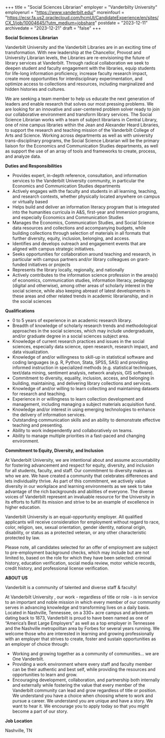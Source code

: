 +++
title = "Social  Sciences Librarian"
employer = "Vanderbilty University"
employerurl = "https://www.vanderbilt.edu/"
moreinfourl = "https://ecsr.fa.us2.oraclecloud.com/hcmUI/CandidateExperience/en/sites/CX_1/job/10004645/?utm_medium=jobshare"
postdate = "2023-12-11"
archivedate = "2023-12-21"
draft = "false"
+++

**Social Sciences Librarian**

Vanderbilt University and the Vanderbilt Libraries are in an exciting time of transformation. With new leadership at the Chancellor, Provost and University Librarian levels, the Libraries are re-envisioning the future of library services at Vanderbilt. Through radical collaboration we seek to deepen student and faculty engagement with the libraries, equip students for life-long information proficiency, increase faculty research impact, create more opportunities for interdisciplinary experimentation, and optimize access to collections and resources, including marginalized and hidden histories and cultures. 

We are seeking a team member to help us educate the next generation of leaders and enable research that solves our most pressing problems. We are looking for an innovative and user-centered problem solver ready to join our collaborative environment and transform library services. The Social Science Librarian works with a team of subject librarians in Central Library, one of nine campus libraries within the Jean and Alexander Heard Libraries, to support the research and teaching mission of the Vanderbilt College of Arts and Science. Working across departments as well as with university trans-disciplinary programs, the Social Science Librarian will be the primary liaison for the Economics and Communication Studies departments, as well as support the use of an array of tools and frameworks to create, process, and analyze data.

**Duties and Responsibilities**

- Provides expert, in-depth reference, consultation, and information services to the Vanderbilt University community, in particular the Economics and Communication Studies departments
- Actively engages with the faculty and students in all learning, teaching, and research contexts, whether physically located anywhere on campus or virtually based
- Helps build and deliver an information literacy program that is integrated into the humanities curricula in A&S, first-year and Immersion programs, and especially Economics and Communication Studies 
- Manages the Economics, Communication Studies, and Social Science data resources and collections and accompanying budgets, while building collections through selection of materials in all formats that further diversity, equity, inclusion, belonging, and access.
- Identifies and develops outreach and engagement events that are aligned with campus strategic initiatives.
- Seeks opportunities for collaboration around teaching and research, in particular with campus partners and/or library colleagues on grant-funded initiatives or projects
- Represents the library locally, regionally, and nationally
- Actively contributes to the information science profession in the area(s) of economics, communication studies, information literacy, pedagogy (digital and otherwise), among other areas of scholarly interest in the social science, while also keeping abreast of latest developments in these areas and other related trends in academic librarianship, and in the social sciences

**Qualifications**

- 0 to 5 years of experience in an academic research library.
- Breadth of knowledge of scholarly research trends and methodological approaches in the social sciences, which may include undergraduate, and/or graduate degree in a social sciences subject area.
- Knowledge of current research practices and issues in the social sciences, especially data science, open research, research impact, and data visualization.   
- Knowledge of and/or willingness to skill-up in statistical software and coding languages (e.g. R, Python, Stata, SPSS, SAS) and providing informed instruction in specialized methods (e.g. statistical techniques, text/data mining, sentiment analysis, network analysis, GIS software).
- Commitment to diversity, equality, inclusion, access, and belonging in building, maintaining, and delivering library collections and services.
- Knowledge of and/or willing to learn collecting and maintaining datasets for research and teaching.
- Experience in or willingness to learn collection development and management, including managing a subject materials acquisition fund.
- Knowledge and/or interest in using emerging technologies to enhance the delivery of information services.
- Outstanding communication skills and an ability to demonstrate effective teaching and presenting.
- Ability to work independently and collaboratively on teams.
- Ability to manage multiple priorities in a fast-paced and changing environment.

**Commitment to Equity, Diversity, and Inclusion**

At Vanderbilt University, we are intentional about and assume accountability for fostering advancement and respect for equity, diversity, and inclusion for all students, faculty, and staff. Our commitment to diversity makes us who we are.  We have created a community that celebrates differences and lets individuality thrive. As part of this commitment, we actively value diversity in our workplace and learning environments as we seek to take advantage of the rich backgrounds and abilities of everyone. The diverse voices of Vanderbilt represent an invaluable resource for the University in its efforts to fulfill its mission and strive to be an example of excellence in higher education.

Vanderbilt University is an equal-opportunity employer. All qualified applicants will receive consideration for employment without regard to race, color, religion, sex, sexual orientation, gender identity, national origin, disability, or status as a protected veteran, or any other characteristic protected by law.

Please note, all candidates selected for an offer of employment are subject to pre-employment background checks, which may include but are not limited to, based on the role for which they have been selected: criminal history, education verification, social media review, motor vehicle records, credit history, and professional license verification.

**ABOUT US**

Vanderbilt is a community of talented and diverse staff & faculty!

At Vanderbilt University , our work - regardless of title or role - is in service to an important and noble mission in which every member of our community serves in advancing knowledge and transforming lives on a daily basis. Located in Nashville, Tennessee, on a 330+ acre campus and arboretum dating back to 1873, Vanderbilt is proud to have been named as one of “America’s Best Large Employers” as well as a top employer in Tennessee and the Nashville metropolitan area by Forbes for several years running. We welcome those who are interested in learning and growing professionally with an employer that strives to create, foster and sustain opportunities as an employer of choice through:

- Working and growing together as a community of communities... we are One Vanderbilt.
- Providing a work environment where every staff and faculty member can be their authentic and best self, while providing the resources and opportunities to learn and grow.
- Encouraging development, collaboration, and partnership both internally and externally while fostering the value that every member of the Vanderbilt community can lead and grow regardless of title or position.
We understand you have a choice when choosing where to work and pursue a career. We understand you are unique and have a story. We want to hear it. We encourage you to apply today so that you might become a part of our story.

**Job Location**

Nashville, TN
